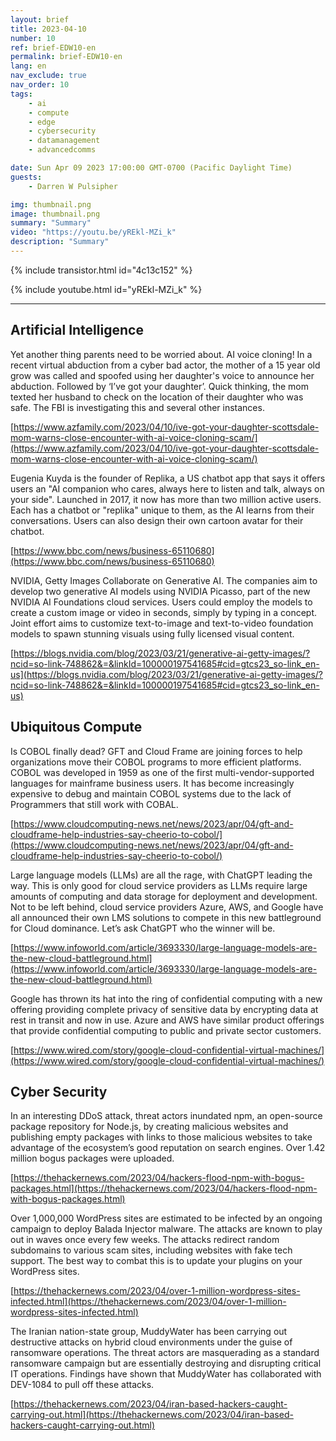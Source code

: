```yaml
---
layout: brief
title: 2023-04-10
number: 10
ref: brief-EDW10-en
permalink: brief-EDW10-en
lang: en
nav_exclude: true
nav_order: 10
tags:
    - ai
    - compute
    - edge
    - cybersecurity
    - datamanagement
    - advancedcomms

date: Sun Apr 09 2023 17:00:00 GMT-0700 (Pacific Daylight Time)
guests:
    - Darren W Pulsipher

img: thumbnail.png
image: thumbnail.png
summary: "Summary"
video: "https://youtu.be/yREkl-MZi_k"
description: "Summary"
---
```



{% include transistor.html id="4c13c152" %}



{% include youtube.html id="yREkl-MZi_k" %}


---

## Artificial Intelligence

Yet another thing parents need to be worried about. AI voice cloning! In a recent virtual abduction from a cyber bad actor, the mother of a 15 year old grow was called and spoofed using her daughter's voice to announce her abduction. Followed by ‘I’ve got your daughter’. Quick thinking, the mom texted her husband to check on the location of their daughter who was safe. The FBI is investigating this and several other instances.

[https://www.azfamily.com/2023/04/10/ive-got-your-daughter-scottsdale-mom-warns-close-encounter-with-ai-voice-cloning-scam/](https://www.azfamily.com/2023/04/10/ive-got-your-daughter-scottsdale-mom-warns-close-encounter-with-ai-voice-cloning-scam/)

Eugenia Kuyda is the founder of Replika, a US chatbot app that says it offers users an "AI companion who cares, always here to listen and talk, always on your side". Launched in 2017, it now has more than two million active users. Each has a chatbot or "replika" unique to them, as the AI learns from their conversations. Users can also design their own cartoon avatar for their chatbot.

[https://www.bbc.com/news/business-65110680](https://www.bbc.com/news/business-65110680)

NVIDIA, Getty Images Collaborate on Generative AI. The companies aim to develop two generative AI models using NVIDIA Picasso, part of the new NVIDIA AI Foundations cloud services. Users could employ the models to create a custom image or video in seconds, simply by typing in a concept. Joint effort aims to customize text-to-image and text-to-video foundation models to spawn stunning visuals using fully licensed visual content.

[https://blogs.nvidia.com/blog/2023/03/21/generative-ai-getty-images/?ncid=so-link-748862&=&linkId=100000197541685#cid=gtcs23_so-link_en-us](https://blogs.nvidia.com/blog/2023/03/21/generative-ai-getty-images/?ncid=so-link-748862&=&linkId=100000197541685#cid=gtcs23_so-link_en-us)

## Ubiquitous Compute

Is COBOL finally dead? GFT and Cloud Frame are joining forces to help organizations move their COBOL programs to more efficient platforms. COBOL was developed in 1959 as one of the first multi-vendor-supported languages for mainframe business users.  It has become increasingly expensive to debug and maintain COBOL systems due to the lack of Programmers that still work with COBAL.

[https://www.cloudcomputing-news.net/news/2023/apr/04/gft-and-cloudframe-help-industries-say-cheerio-to-cobol/](https://www.cloudcomputing-news.net/news/2023/apr/04/gft-and-cloudframe-help-industries-say-cheerio-to-cobol/)

Large language models (LLMs) are all the rage, with ChatGPT leading the way. This is only good for cloud service providers as LLMs require large amounts of computing and data storage for deployment and development. Not to be left behind, cloud service providers Azure, AWS, and Google have all announced their own LMS solutions to compete in this new battleground for Cloud dominance. Let’s ask ChatGPT who the winner will be.

[https://www.infoworld.com/article/3693330/large-language-models-are-the-new-cloud-battleground.html](https://www.infoworld.com/article/3693330/large-language-models-are-the-new-cloud-battleground.html)

Google has thrown its hat into the ring of confidential computing with a new offering providing complete privacy of sensitive data by encrypting data at rest in transit and now in use. Azure and AWS have similar product offerings that provide confidential computing to public and private sector customers.

[https://www.wired.com/story/google-cloud-confidential-virtual-machines/](https://www.wired.com/story/google-cloud-confidential-virtual-machines/)

## Cyber Security

In an interesting DDoS attack, threat actors inundated npm, an open-source package repository for Node.js, by creating malicious websites and publishing empty packages with links to those malicious websites to take advantage of the ecosystem’s good reputation on search engines. Over 1.42 million bogus packages were uploaded.

[https://thehackernews.com/2023/04/hackers-flood-npm-with-bogus-packages.html](https://thehackernews.com/2023/04/hackers-flood-npm-with-bogus-packages.html)

Over 1,000,000 WordPress sites are estimated to be infected by an ongoing campaign to deploy Balada Injector malware. The attacks are known to play out in waves once every few weeks. The attacks redirect random subdomains to various scam sites, including websites with fake tech support. The best way to combat this is to update your plugins on your WordPress sites.

[https://thehackernews.com/2023/04/over-1-million-wordpress-sites-infected.html](https://thehackernews.com/2023/04/over-1-million-wordpress-sites-infected.html)

The Iranian nation-state group, MuddyWater has been carrying out destructive attacks on hybrid cloud environments under the guise of ransomware operations. The threat actors are masquerading as a standard ransomware campaign but are essentially destroying and disrupting critical IT operations. Findings have shown that MuddyWater has collaborated with DEV-1084 to pull off these attacks.

[https://thehackernews.com/2023/04/iran-based-hackers-caught-carrying-out.html](https://thehackernews.com/2023/04/iran-based-hackers-caught-carrying-out.html)


